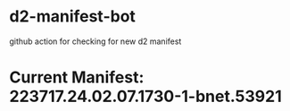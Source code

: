 # d2-manifest-bot
github action for checking for new d2 manifest

# Current Manifest: 223717.24.02.07.1730-1-bnet.53921